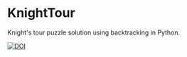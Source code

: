 # KnightTour
Knight's tour puzzle solution using backtracking in Python.

[![DOI](https://zenodo.org/badge/597246608.svg)](https://doi.org/10.5281/zenodo.15040845)
